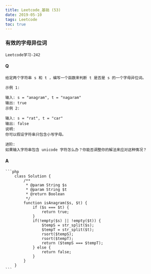 ```yaml
---
title: Leetcode_基础 (53)
date: 2019-05-10
tags: Leetcode
toc: true
---
```


### 有效的字母异位词
    Leetcode学习-242

<!-- more -->

#### Q
    给定两个字符串 s 和 t ，编写一个函数来判断 t 是否是 s 的一个字母异位词。

    示例 1:

    输入: s = "anagram", t = "nagaram"
    输出: true
    示例 2:

    输入: s = "rat", t = "car"
    输出: false
    说明:
    你可以假设字符串只包含小写字母。

    进阶:
    如果输入字符串包含 unicode 字符怎么办？你能否调整你的解法来应对这种情况？

#### A
    ```php
        class Solution {
            /**
             * @param String $s
             * @param String $t
             * @return Boolean
             */
            function isAnagram($s, $t) {
                if ($s === $t) {
                    return true;
                }
                if(!empty($s) || !empty($t)) {
                    $tempS = str_split($s);
                    $tempT = str_split($t);
                    rsort($tempS);
                    rsort($tempT);
                    return ($tempS === $tempT);
                } else {
                    return false;
                }
            }
        }
    ```

